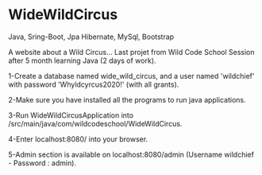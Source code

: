 # WideWildCircus
Java, Sring-Boot, Jpa Hibernate, MySql, Bootstrap

A website about a Wild Circus... Last projet from Wild Code School Session after 5 month learning Java (2 days of work).

1-Create a database named wide_wild_circus, and a user named 'wildchief' with password 'Whyldcyrcus2020!' (with all grants).

2-Make sure you have installed all the programs to run java applications.

3-Run WideWildCircusApplication into /src/main/java/com/wildcodeschool/WideWildCircus.

4-Enter localhost:8080/ into your browser.

5-Admin section is available on localhost:8080/admin (Username  wildchief - Password : admin).
